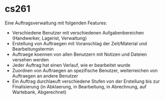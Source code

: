 cs261
=====

Eine Auftragsverwaltung mit folgenden Features:
* Verschiedene Benutzer mit verschiedenen Aufgabenbereichen (Handwerker, Lagerist, Verwaltung)
* Erstellung von Auftraegen mit Voranschlag der Zeit/Material und Bearbeitungstermin
* Auftraege koennen von allen Benutzern mit Notizen und Dateien versehen werden
* Jeder Auftrag hat einen Verlauf, wie er bearbeitet wurde
* Zuordnen von Auftraegen an spezifische Benutzer, weiterreichen von Auftraegen an andere Benutzer
* Ein Auftrag durchlaeuft verschiedene Stufen von der Erstellung bis zur Finalisierung (in Abklaerung, in Bearbeitung, in Abrechnung, auf Wartebank, Abgerechnet)

